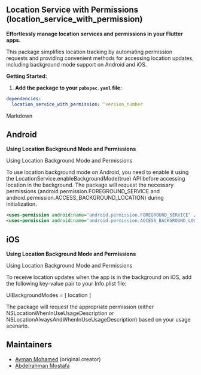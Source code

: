 ## Location Service with Permissions (location_service_with_permission)

**Effortlessly manage location services and permissions in your Flutter apps.**

This package simplifies location tracking by automating permission requests and providing convenient methods for accessing location updates, including background mode support on Android and iOS.

**Getting Started:**

1. **Add the package to your `pubspec.yaml` file:**

```yaml
dependencies:
  location_service_with_permission: ^version_number
```

Markdown
## Android

**Using Location Background Mode and Permissions**

Using Location Background Mode and Permissions

To use location background mode on Android, you need to enable it using the LocationService.enableBackgroundMode(true) API before accessing location in the background. The package will request the necessary permissions (android.permission.FOREGROUND_SERVICE and android.permission.ACCESS_BACKGROUND_LOCATION) during initialization.
```xml
<uses-permission android:name="android.permission.FOREGROUND_SERVICE" />
<uses-permission android:name="android.permission.ACCESS_BACKGROUND_LOCATION"/>
```

## iOS

**Using Location Background Mode and Permissions**

Using Location Background Mode and Permissions

To receive location updates when the app is in the background on iOS, add the following key-value pair to your Info.plist file:

UIBackgroundModes = [
  location
]

The package will request the appropriate permission (either NSLocationWhenInUseUsageDescription or NSLocationAlwaysAndWhenInUseUsageDescription) based on your usage scenario.

## Maintainers

- [Ayman Mohamed] (original creator)
- [Abdelrahman Mostafa]

[Ayman Mohamed]: https://github.com/AymanMohamed2
[Abdelrahman Mostafa]: https://github.com/Abd0-M0stafa
